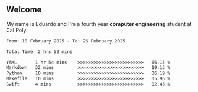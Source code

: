 ## Welcome

 My name is Eduardo and I'm a fourth year **computer engineering** student at Cal Poly.

<!--START_SECTION:waka-->

```txt
From: 18 February 2025 - To: 26 February 2025

Total Time: 2 hrs 52 mins

YAML       1 hr 54 mins    >>>>>>>>>>>>>>>>>>>>>>>>>   66.15 %
Markdown   32 mins         >>>>>>>>>>>>>>>>>>>>>>>>>   19.13 %
Python     10 mins         >>>>>>>>>>>>>>>>>>>>>>>>>   06.19 %
Makefile   10 mins         >>>>>>>>>>>>>>>>>>>>>>>>>   05.96 %
Swift      4 mins          >>>>>>>>>>>>>>>>>>>>>>>>>   02.43 %
```

<!--END_SECTION:waka-->

<!--
**lalog12/lalog12** is a ✨ _special_ ✨ repository because its `README.md` (this file) appears on your GitHub profile.

Here are some ideas to get you started:

- 🔭 I’m currently working on ...
- 🌱 I’m currently learning ...
- 👯 I’m looking to collaborate on ...
- 🤔 I’m looking for help with ...
- 💬 Ask me about ...
- 📫 How to reach me: ...
- 😄 Pronouns: ...
- ⚡ Fun fact: ...
-->
